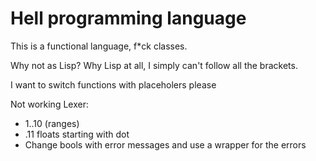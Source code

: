 # Hell programming language
This is a functional language, f*ck classes.

Why not as Lisp?
Why Lisp at all, I simply can't follow all the brackets.

I want to switch functions with placeholers please

Not working
Lexer:
- 1..10 (ranges)
- .11 floats starting with dot
- Change bools with error messages and use a wrapper for the errors
